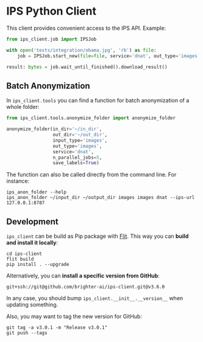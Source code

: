 # IPS Python Client

This client provides convenient access to the IPS API. Example:

```python
from ips_client.job import IPSJob

with open('tests/integration/obama.jpg', 'rb') as file:
    job = IPSJob.start_new(file=file, service='dnat', out_type='images')

result: bytes = job.wait_until_finished().download_result()
```

## Batch Anonymization

In `ips_client.tools` you can find a function for batch anonymization of a whole folder: 

```python
from ips_client.tools.anonymize_folder import anonymize_folder

anonymize_folder(in_dir='~/in_dir', 
                 out_dir='~/out_dir', 
                 input_type='images',
                 out_type='images',
                 service='dnat',
                 n_parallel_jobs=5,
                 save_labels=True)
```

The function can also be called directly from the command line. For instance:

```shell
ips_anon_folder --help
ips_anon_folder ~/input_dir ~/output_dir images images dnat --ips-url 127.0.0.1:8787
```


## Development

`ips_client` can be build as Pip package with [Flit](https://flit.readthedocs.io/). This way you can **build and install it locally**:

```shell
cd ips-client
flit build
pip install . --upgrade
```

Alternatively, you can **install a specific version from GitHub**:

```shell
git+ssh://git@github.com/brighter-ai/ips-client.git@v3.6.0
```

In any case, you should bump `ips_client.__init__.__version__` when updating something.

Also, you may want to tag the new version for GitHub:

```shell
git tag -a v3.0.1 -m "Release v3.0.1"
git push --tags
```
